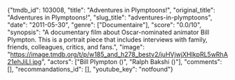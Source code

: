 {"tmdb_id": 103008, "title": "Adventures in Plymptoons!", "original_title": "Adventures in Plymptoons!", "slug_title": "adventures-in-plymptoons", "date": "2011-05-30", "genre": ["Documentaire"], "score": "0.0/10", "synopsis": "A documentary film about Oscar-nominated animator Bill Plympton. This is a portrait piece that includes interviews with family, friends, colleagues, critics, and fans.", "image": "https://image.tmdb.org/t/p/w185_and_h278_bestv2/juHVjwjXHIkpRL5wRhA21ehJiLl.jpg", "actors": ["Bill Plympton ()", "Ralph Bakshi ()"], "comments": [], "recommandations_id": [], "youtube_key": "notfound"}